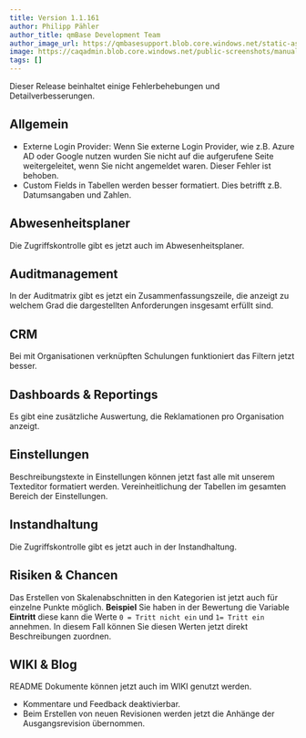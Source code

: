 ```yaml
---
title: Version 1.1.161
author: Philipp Pähler
author_title: qmBase Development Team
author_image_url: https://qmbasesupport.blob.core.windows.net/static-assets/img/persons/paehler_round.png
image: https://caqadmin.blob.core.windows.net/public-screenshots/manual-screenshots/IdeaCategoryTemplate%202021-10-21%20151116.png
tags: []
---
```


Dieser Release beinhaltet einige Fehlerbehebungen und Detailverbesserungen.

<!--truncate-->

## Allgemein

- Externe Login Provider: Wenn Sie externe Login Provider, wie z.B. Azure AD oder Google nutzen wurden Sie nicht auf die aufgerufene Seite weitergeleitet, wenn Sie nicht angemeldet waren. Dieser Fehler ist behoben.
- Custom Fields in Tabellen werden besser formatiert. Dies betrifft z.B. Datumsangaben und Zahlen.

## Abwesenheitsplaner

Die Zugriffskontrolle gibt es jetzt auch im Abwesenheitsplaner.

## Auditmanagement

In der Auditmatrix gibt es jetzt ein Zusammenfassungszeile, die anzeigt zu welchem Grad die dargestellten Anforderungen insgesamt erfüllt sind.

## CRM

Bei mit Organisationen verknüpften Schulungen funktioniert das Filtern jetzt besser.

## Dashboards & Reportings

Es gibt eine zusätzliche Auswertung, die Reklamationen pro Organisation anzeigt.

## Einstellungen

Beschreibungstexte in Einstellungen können jetzt fast alle mit unserem Texteditor formatiert werden.
Vereinheitlichung der Tabellen im gesamten Bereich der Einstellungen.

## Instandhaltung

Die Zugriffskontrolle gibt es jetzt auch in der Instandhaltung.

## Risiken & Chancen

Das Erstellen von Skalenabschnitten in den Kategorien ist jetzt auch für einzelne Punkte möglich.
**Beispiel** Sie haben in der Bewertung die Variable **Eintritt** diese kann die Werte <code>0 = Tritt nicht ein</code> und <code>1= Tritt ein</code> annehmen.
In diesem Fall können Sie diesen Werten jetzt direkt Beschreibungen zuordnen.

## WIKI & Blog

README Dokumente können jetzt auch im WIKI genutzt werden.

- Kommentare und Feedback deaktivierbar.
- Beim Erstellen von neuen Revisionen werden jetzt die Anhänge der Ausgangsrevision übernommen.
